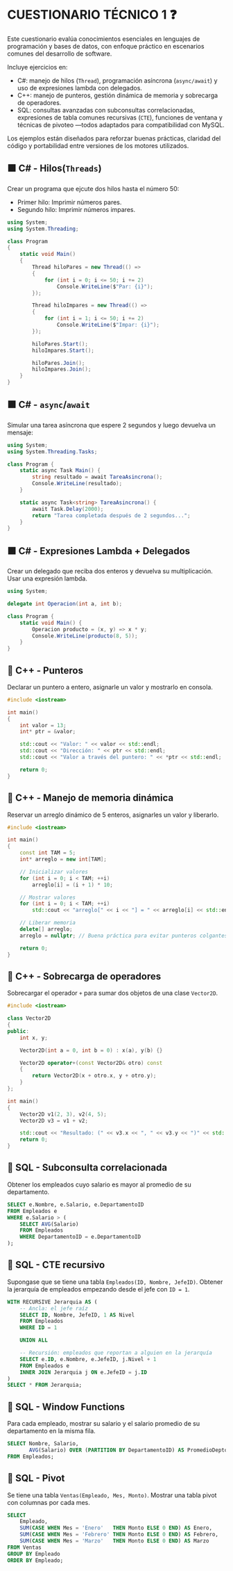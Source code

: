 # CUESTIONARIO TÉCNICO 1 :question:

Este cuestionario evalúa conocimientos esenciales en lenguajes de programación y bases de datos, con enfoque práctico en escenarios comunes del desarrollo de software.

Incluye ejercicios en:

- C#: manejo de hilos (`Thread`), programación asíncrona (`async/await`) y uso de expresiones lambda con delegados.
- C++: manejo de punteros, gestión dinámica de memoria y sobrecarga de operadores.
- SQL: consultas avanzadas con subconsultas correlacionadas, expresiones de tabla comunes recursivas (`CTE`), funciones de ventana y técnicas de pivoteo —todos adaptados para compatibilidad con MySQL.

Los ejemplos están diseñados para reforzar buenas prácticas, claridad del código y portabilidad entre versiones de los motores utilizados.

## :purple_square: C# - Hilos(`Threads`)

Crear un programa que ejcute dos hilos hasta el número 50:

- Primer hilo: Imprimir números pares.
- Segundo hilo: Imprimir números impares.

```cs
using System;
using System.Threading;

class Program
{
    static void Main()
    {
        Thread hiloPares = new Thread(() =>
        {
            for (int i = 0; i <= 50; i += 2)
                Console.WriteLine($"Par: {i}");
        });

        Thread hiloImpares = new Thread(() =>
        {
            for (int i = 1; i <= 50; i += 2)
                Console.WriteLine($"Impar: {i}");
        });

        hiloPares.Start();
        hiloImpares.Start();

        hiloPares.Join();
        hiloImpares.Join();
    }
}
```

## :purple_square: C# - `async`/`await`

Simular una tarea asíncrona que espere 2 segundos y luego devuelva un mensaje:

```cs
using System;
using System.Threading.Tasks;

class Program {
    static async Task Main() {
        string resultado = await TareaAsincrona();
        Console.WriteLine(resultado);
    }

    static async Task<string> TareaAsincrona() {
        await Task.Delay(2000);
        return "Tarea completada después de 2 segundos...";
    }
}
```

## :purple_square: C# - Expresiones Lambda + Delegados

Crear un delegado que reciba dos enteros y devuelva su multiplicación. Usar una expresión lambda.

```cs
using System;

delegate int Operacion(int a, int b);

class Program {
    static void Main() {
        Operacion producto = (x, y) => x * y;
        Console.WriteLine(producto(8, 5));
    }
}
```

## :croissant: C++ - Punteros

Declarar un puntero a entero, asignarle un valor y mostrarlo en consola.

```cpp
#include <iostream>

int main()
{
    int valor = 13;
    int* ptr = &valor;

    std::cout << "Valor: " << valor << std::endl;
    std::cout << "Dirección: " << ptr << std::endl;
    std::cout << "Valor a través del puntero: " << *ptr << std::endl;

    return 0;
}
```

## :croissant: C++ - Manejo de memoria dinámica

Reservar un arreglo dinámico de 5 enteros, asignarles un valor y liberarlo.

```cpp
#include <iostream>

int main()
{
    const int TAM = 5;
    int* arreglo = new int[TAM];

    // Inicializar valores
    for (int i = 0; i < TAM; ++i)
        arreglo[i] = (i + 1) * 10;

    // Mostrar valores
    for (int i = 0; i < TAM; ++i)
        std::cout << "arreglo[" << i << "] = " << arreglo[i] << std::endl;

    // Liberar memoria
    delete[] arreglo;
    arreglo = nullptr; // Buena práctica para evitar punteros colgantes

    return 0;
}
```

## :croissant: C++ - Sobrecarga de operadores

Sobrecargar el operador `+` para sumar dos objetos de una clase `Vector2D`.

```cpp
#include <iostream>

class Vector2D
{
public:
    int x, y;

    Vector2D(int a = 0, int b = 0) : x(a), y(b) {}

    Vector2D operator+(const Vector2D& otro) const
    {
        return Vector2D(x + otro.x, y + otro.y);
    }
};

int main()
{
    Vector2D v1(2, 3), v2(4, 5);
    Vector2D v3 = v1 + v2;

    std::cout << "Resultado: (" << v3.x << ", " << v3.y << ")" << std::endl;
    return 0;
}
```

## :date: SQL - Subconsulta correlacionada

Obtener los empleados cuyo salario es mayor al promedio de su departamento.

```sql
SELECT e.Nombre, e.Salario, e.DepartamentoID
FROM Empleados e
WHERE e.Salario > (
    SELECT AVG(Salario)
    FROM Empleados
    WHERE DepartamentoID = e.DepartamentoID
);
```

## :date: SQL - CTE recursivo

Supongase que se tiene una tabla `Empleados(ID, Nombre, JefeID)`. Obtener la jerarquía de empleados empezando desde el jefe con `ID = 1`.

```sql
WITH RECURSIVE Jerarquia AS (
    -- Ancla: el jefe raíz
    SELECT ID, Nombre, JefeID, 1 AS Nivel
    FROM Empleados
    WHERE ID = 1

    UNION ALL

    -- Recursión: empleados que reportan a alguien en la jerarquía
    SELECT e.ID, e.Nombre, e.JefeID, j.Nivel + 1
    FROM Empleados e
    INNER JOIN Jerarquia j ON e.JefeID = j.ID
)
SELECT * FROM Jerarquia;
```

## :date: SQL - Window Functions

Para cada empleado, mostrar su salario y el salario promedio de su departamento en la misma fila.

```sql
SELECT Nombre, Salario,
       AVG(Salario) OVER (PARTITION BY DepartamentoID) AS PromedioDepto
FROM Empleados;
```

## :date: SQL - Pivot

Se tiene una tabla `Ventas(Empleado, Mes, Monto)`. Mostrar una tabla pivot con columnas por cada mes.

```sql
SELECT 
    Empleado,
    SUM(CASE WHEN Mes = 'Enero'   THEN Monto ELSE 0 END) AS Enero,
    SUM(CASE WHEN Mes = 'Febrero' THEN Monto ELSE 0 END) AS Febrero,
    SUM(CASE WHEN Mes = 'Marzo'   THEN Monto ELSE 0 END) AS Marzo
FROM Ventas
GROUP BY Empleado
ORDER BY Empleado;
```

